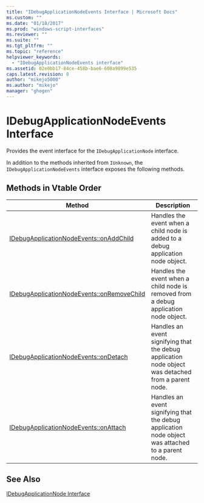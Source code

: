 ```yaml
---
title: "IDebugApplicationNodeEvents Interface | Microsoft Docs"
ms.custom: ""
ms.date: "01/18/2017"
ms.prod: "windows-script-interfaces"
ms.reviewer: ""
ms.suite: ""
ms.tgt_pltfrm: ""
ms.topic: "reference"
helpviewer_keywords: 
  - "IDebugApplicationNodeEvents interface"
ms.assetid: 02e0bb17-84ce-458b-bae6-608a9899e535
caps.latest.revision: 8
author: "mikejo5000"
ms.author: "mikejo"
manager: "ghogen"
---
```

# IDebugApplicationNodeEvents Interface
Provides the event interface for the `IDebugApplicationNode` interface.  
  
 In addition to the methods inherited from `IUnknown`, the `IDebugApplicationNodeEvents` interface exposes the following methods.  
  
## Methods in Vtable Order  
  
|Method|Description|  
|------------|-----------------|  
|[IDebugApplicationNodeEvents::onAddChild](../../winscript/reference/idebugapplicationnodeevents-onaddchild.md)|Handles the event when a child node is added to a debug application node object.|  
|[IDebugApplicationNodeEvents::onRemoveChild](../../winscript/reference/idebugapplicationnodeevents-onremovechild.md)|Handles the event when a child node is removed from a debug application node object.|  
|[IDebugApplicationNodeEvents::onDetach](../../winscript/reference/idebugapplicationnodeevents-ondetach.md)|Handles an event signifying that the debug application node object was detached from a parent node.|  
|[IDebugApplicationNodeEvents::onAttach](../../winscript/reference/idebugapplicationnodeevents-onattach.md)|Handles an event signifying that the debug application node object was attached to a parent node.|  
  
## See Also  
 [IDebugApplicationNode Interface](../../winscript/reference/idebugapplicationnode-interface.md)